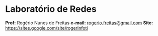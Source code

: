 # Laboratório de Redes
**Prof:** Rogério Nunes de Freitas
**e-mail:** rogerio.freitas@gmail.com
**Site:** https://sites.google.com/site/rogerinfoti
<!--stackedit_data:
eyJoaXN0b3J5IjpbMTU0NzExNTM4M119
-->